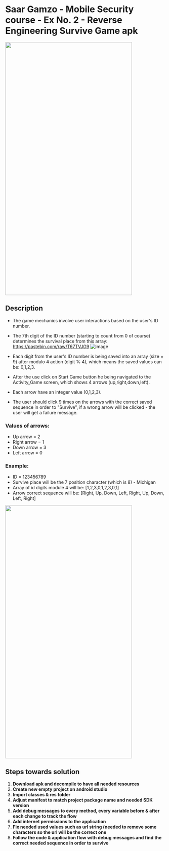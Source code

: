 # Saar Gamzo - Mobile Security course - Ex No. 2 - Reverse Engineering Survive Game apk

<img src="https://github.com/SaarGamzo/EX2_Reverse_Engineering_Survive_Game/assets/88244818/c4df448a-c699-4c7a-b579-997326e85cea" width="400" height="800">

## Description
* The game mechanics involve user interactions based on the user's ID number.
* The 7th digit of the ID number (starting to count from 0 of course) determines the survival place from this array: https://pastebin.com/raw/T67TVJG9
![image](https://github.com/SaarGamzo/EX2_Reverse_Engineering_Survive_Game/assets/88244818/231a5c76-73d0-44ef-996e-a145e1ffc13e)

* Each digit from the user's ID number is being saved into an array (size = 9) after modulo 4 action (digit % 4), which means the saved values can be: 0,1,2,3. 
* After the use click on Start Game button he being navigated to the Activity_Game screen, which shows 4 arrows (up,right,down,left).
* Each arrow have an integer value (0,1,2,3).
* The user should click 9 times on the arrows with the correct saved sequence in order to "Survive", if a wrong arrow will be clicked - the user will get a failure message.
### Values of arrows:
* Up arrow = 2
* Right arrow = 1
* Down arrow = 3
* Left arrow = 0

### Example:
* ID = 123456789
* Survive place will be the 7 position character (which is 8) - Michigan
* Array of id digits module 4 will be: [1,2,3,0,1,2,3,0,1]
* Arrow correct sequence will be: [Right, Up, Down, Left, Right, Up, Down, Left, Right]
<img src="https://github.com/SaarGamzo/EX2_Reverse_Engineering_Survive_Game/assets/88244818/778c89f4-5c61-44de-91bd-38d227ba009c" width="400" height="800">

## Steps towards solution
1. **Download apk and decompile to have all needed resources**
2. **Create new empty project on android studio**
3. **Import classes & res folder**
4. **Adjust manifest to match project package name and needed SDK version**
5. **Add debug messages to every method, every variable before & after each change to track the flow**
6. **Add internet permissions to the application**
7. **Fix needed used values such as url string (needed to remove some characters so the url will be the correct one**
8. **Follow the code & application flow with debug messages and find the correct needed sequence in order to survive**
